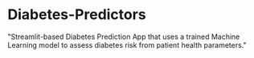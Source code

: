 # Diabetes-Predictors
"Streamlit-based Diabetes Prediction App that uses a trained Machine Learning model to assess diabetes risk from patient health parameters."

